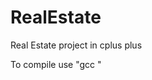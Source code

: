 # RealEstate
Real Estate project in cplus plus

To compile use "gcc <all cpp file name separated with whitespace>"
